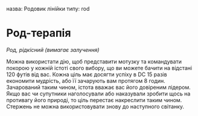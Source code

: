 назва: Родовик лінійки типу: rod

# Род-терапія
_Род, рідкісний (вимагає залучення)_

Можна використати дію, щоб представити мотузку та командувати покорою у кожній істоті свого вибору, що ви можете бачити на відстані 120 футів від вас. Кожна ціль має досягти успіху в DC 15 разів економити мудрість, або її зачарують вам протягом 8 годин. Зачарований таким чином, істота вважає вас його довіреним лідером. Якщо вас чи супутники наголосували або наказували зробити щось на противагу його природі, то ціль перестає накреслити таким чином. Стержень не можна використовувати знову до наступного світанку.